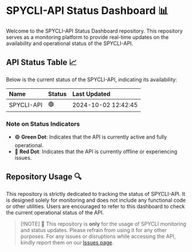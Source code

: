 # SPYCLI-API Status Dashboard 📊

Welcome to the SPYCLI-API Status Dashboard repository. This repository serves as a monitoring platform to provide real-time updates on the availability and operational status of the SPYCLI-API.

## API Status Table 📈

Below is the current status of the SPYCLI-API, indicating its availability:

| Name        | Status   | Last Updated |
| :---------- | :------- | :----------- |
| SPYCLI-API  | 🟢 | 2024-10-02 12:42:45 |

### Note on Status Indicators

- 🟢 **Green Dot**: Indicates that the API is currently active and fully operational.
- 🔴 **Red Dot**: Indicates that the API is currently offline or experiencing issues.

## Repository Usage 🔍

This repository is strictly dedicated to tracking the status of SPYCLI-API. It is designed solely for monitoring and does not include any functional code or other utilities. Users are encouraged to refer to this dashboard to check the current operational status of the API.

> [!NOTE] 🚨
> This repository is **only** for the usage of SPYCLI monitoring and status updates. Please refrain from using it for any other purposes. For any issues or disruptions while accessing the API, kindly report them on our [Issues page](https://github.com/junioralive/spycli/issues).
